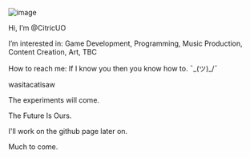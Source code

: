 ![image](https://github.com/user-attachments/assets/2b919884-df38-46b0-9e39-4d48b78dbc91)

Hi, I’m @CitricUO

I’m interested in: Game Development, Programming, Music Production, Content Creation, Art, TBC

How to reach me: If I know you then you know how to. ¯\_(ツ)_/¯

wasitacatisaw

The experiments will come.

The Future Is Ours. 

I'll work on the github page later on.

Much to come.
